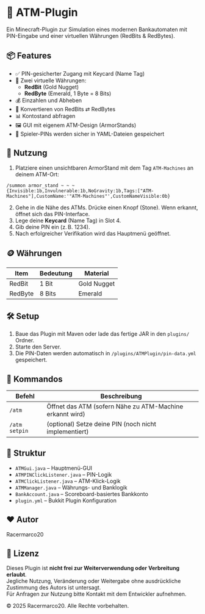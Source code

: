 # 🏧 ATM-Plugin

Ein Minecraft-Plugin zur Simulation eines modernen Bankautomaten mit PIN-Eingabe und einer virtuellen Währungen (RedBits & RedBytes).

## 📦 Features

- ✅ PIN-gesicherter Zugang mit Keycard (Name Tag)
- 💸 Zwei virtuelle Währungen:
  - **RedBit** (Gold Nugget)
  - **RedByte** (Emerald, 1 Byte = 8 Bits)
- 💰 Einzahlen und Abheben
- 🔄 Konvertieren von RedBits ⇄ RedBytes
- 📊 Kontostand abfragen
- 🖼 GUI mit eigenem ATM-Design (ArmorStands)
- 🧠 Spieler-PINs werden sicher in YAML-Dateien gespeichert

## 🧪 Nutzung

1. Platziere einen unsichtbaren ArmorStand mit dem Tag `ATM-Machines` an deinem ATM-Ort:
```command
/summon armor_stand ~ ~ ~ {Invisible:1b,Invulnerable:1b,NoGravity:1b,Tags:["ATM-Machines"],CustomName:'"ATM-Machines"',CustomNameVisible:0b}
```

2. Gehe in die Nähe des ATMs. Drücke einen Knopf (Stone). Wenn erkannt, öffnet sich das PIN-Interface.
3. Lege deine **Keycard** (Name Tag) in Slot 4.
4. Gib deine PIN ein (z. B. 1234).
5. Nach erfolgreicher Verifikation wird das Hauptmenü geöffnet.

## 🪙 Währungen

| Item         | Bedeutung     | Material     |
|--------------|---------------|--------------|
| RedBit       | 1 Bit         | Gold Nugget  |
| RedByte      | 8 Bits        | Emerald      |

## 🛠 Setup

1. Baue das Plugin mit Maven oder lade das fertige JAR in den `plugins/` Ordner.
2. Starte den Server.
3. Die PIN-Daten werden automatisch in `/plugins/ATMPlugin/pin-data.yml` gespeichert.

## 🚀 Kommandos

| Befehl         | Beschreibung                  |
|----------------|-------------------------------|
| `/atm`         | Öffnet das ATM (sofern Nähe zu ATM-Machine erkannt wird) |
| `/atm setpin`  | (optional) Setze deine PIN (noch nicht implementiert)   |

## 📁 Struktur

- `ATMGui.java` – Hauptmenü-GUI
- `ATMPINClickListener.java` – PIN-Logik
- `ATMClickListener.java` – ATM-Klick-Logik
- `ATMManager.java` – Währungs- und Banklogik
- `BankAccount.java` – Scoreboard-basiertes Bankkonto
- `plugin.yml` – Bukkit Plugin Konfiguration

## ❤️ Autor

Racermarco20

## 📄 Lizenz

Dieses Plugin ist **nicht frei zur Weiterverwendung oder Verbreitung erlaubt**.  
Jegliche Nutzung, Veränderung oder Weitergabe ohne ausdrückliche Zustimmung des Autors ist untersagt.  
Für Anfragen zur Nutzung bitte Kontakt mit dem Entwickler aufnehmen.

© 2025 Racermarco20. Alle Rechte vorbehalten.
